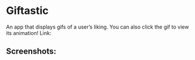 # Giftastic
An app that displays gifs of a user’s liking. You can also click the gif to view its animation!
Link:

## Screenshots: 
